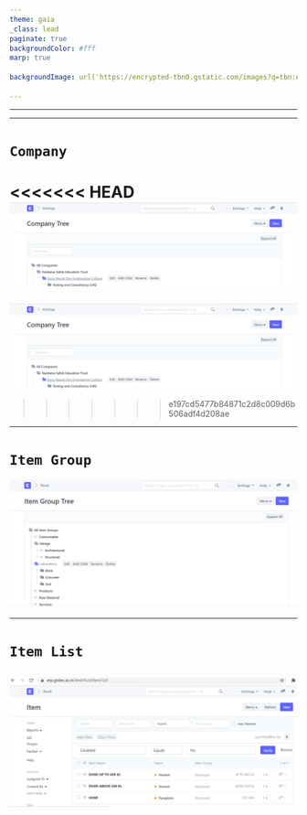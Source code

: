 ```yaml
---
theme: gaia
_class: lead
paginate: true
backgroundColor: #fff
marp: true

backgroundImage: url('https://encrypted-tbn0.gstatic.com/images?q=tbn:ANd9GcSKFcfc3lLfpbn8A5tdeEJ1htvfSaduvEn1Lg&usqp=CAU')

---
```

<!--
https://external-content.duckduckgo.com/iu/?u=https%3A%2F%2Ftse4.mm.bing.net%2Fth%3Fid%3DOIP.mYmv9Fjh8mJGHh5mvocmNQHaFj%26pid%3DApi&f=1

![bg left:40% 70%](https://marp.app/assets/marp.svg)

# **Marp**

Markdown Presentation Ecosystem

https://marp.app/ 
-->

---

<!--
# How to write slides

Split pages by horizontal ruler (`---`). It's very simple! :satisfied:
-->

---




# ```Company```

<<<<<<< HEAD
![bg :100% 90%](Company.png)
=======
![bg:100% 90%](Company.png)
>>>>>>> e197cd5477b84871c2d8c009d6b506adf4d208ae

---

# ```Item Group```
![bg :100% 70%](ItemGroup.png)

<!--
```markdown

```
-->
---
# ```Item List```
![bg :100% 70%](ItemList.png)
---

